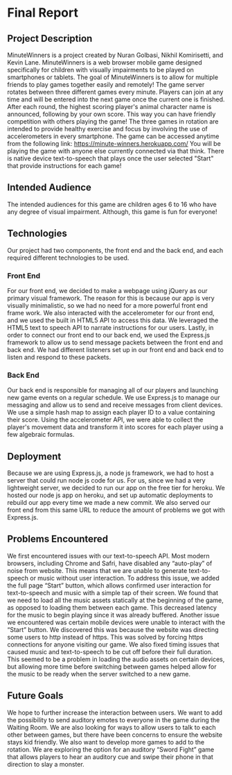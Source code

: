 # Final Report

## Project Description
MinuteWinners is a project created by Nuran Golbasi, Nikhil Komirisetti, and Kevin Lane. MinuteWinners is a web browser mobile game designed specifically for children with visually impairments to be played on smartphones or tablets. The goal of MinuteWinners is to allow for multiple friends to play games together easily and remotely! The game server rotates between three different games every minute. Players can join at any time and will be entered into the next game once the current one is finished. After each round, the highest scoring player's animal character name is announced, following by your own score. This way you can have friendly competition with others playing the game!
The three games in rotation are intended to provide healthy exercise and focus by involving the use of accelerometers in every smartphone. The game can be accessed anytime from the following link: https://minute-winners.herokuapp.com/
You will be playing the game with anyone else currently connected via that think.
There is native device text-to-speech that plays once the user selected "Start" that provide instructions for each game!

## Intended Audience
The intended audiences for this game are children ages 6 to 16 who have any degree of visual impairment. Although, this game is fun for everyone! 
## Technologies

Our project had two components, the front end and the back end, and each required different technologies to be used. 

### Front End

For our front end, we decided to make a webpage using jQuery as our primary visual framework. The reason for this is because our app is very visually minimalistic, so we had no need for a more powerful front end frame work. We also interacted with the accelerometer for our front end, and we used the built in HTML5 API to access this data. We leveraged the HTML5 text to speech API to narrate instructions for our users. Lastly, in order to connect our front end to our back end, we used the Express.js framework to allow us to send message packets between the front end and back end. We had different listeners set up in our front end and back end to listen and respond to these packets.

### Back End

Our back end is responsible for managing all of our players and launching new game events on a regular schedule. We use Express.js to manage our messaging and allow us to send and receive messages from client devices. We use a simple hash map to assign each player ID to a value containing their score. Using the accelerometer API, we were able to collect the player's movement data and transform it into scores for each player using a few algebraic formulas. 

## Deployment

Because we are using Express.js, a node js framework, we had to host a server that could run node js code for us. For us, since we had a very lightweight server, we decided to run our app on the free tier for heroku. We hosted our node js app on heroku, and set up automatic deployments to rebuild our app every time we made a new commit. We also served our front end from this same URL to reduce the amount of problems we got with Express.js.

## Problems Encountered
We first encountered issues with our text-to-speech API. Most modern browsers, including Chrome and Safri, have disabled any “auto-play” of noise from website. This means that we are unable to generate text-to-speech or music without user interaction. To address this issue, we added the full page “Start” button, which allows confirmed user interaction for text-to-speech and music with a simple tap of their screen. We found that we need to load all the music assets statically at the beginning of the game, as opposed to loading them between each game. This decreased latency for the music to begin playing since it was already buffered.
Another issue we encountered was certain mobile devices were unable to interact with the “Start” button. We discovered this was because the website was directing some users to http instead of https. This was solved by forcing https connections for anyone visiting our game. 
We also fixed timing issues that caused music and text-to-speech to be cut off before their full duration. This seemed to be a problem in loading the audio assets on certain devices, but allowing more time before switching between games helped allow for the music to be ready when the server switched to a new game. 

## Future Goals
We hope to further increase the interaction between users. We want to add the possibility to send auditory emotes to everyone in the game during the Waiting Room. We are also looking for ways to allow users to talk to each other between games, but there have been concerns to ensure the website stays kid friendly.
We also want to develop more games to add to the rotation. We are exploring the option for an auditory “Sword Fight” game that allows players to hear an auditory cue and swipe their phone in that direction to slay a monster.
